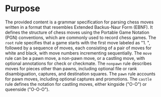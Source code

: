 # Purpose
The provided content is a grammar specification for parsing chess moves written in a format that resembles Extended Backus-Naur Form (EBNF). It defines the structure of chess moves using the Portable Game Notation (PGN) conventions, which are commonly used to record chess games. The `root` rule specifies that a game starts with the first move labeled as "1. ", followed by a sequence of moves, each consisting of a pair of moves for white and black, with move numbers incrementing sequentially. The `move` rule can be a pawn move, a non-pawn move, or a castling move, with optional annotations for check or checkmate. The `nonpawn` rule describes moves for pieces other than pawns, including optional file or rank disambiguation, captures, and destination squares. The `pawn` rule accounts for pawn moves, including optional captures and promotions. The `castle` rule defines the notation for castling moves, either kingside ("O-O") or queenside ("O-O-O").

